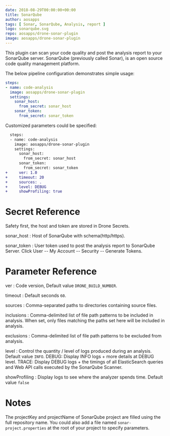 ```yaml
---
date: 2018-08-29T00:00:00+00:00
title: SonarQube
author: aosapps
tags: [ Sonar, SonarQube, Analysis, report ]
logo: sonarqube.svg
repo: aosapps/drone-sonar-plugin
image: aosapps/drone-sonar-plugin
---
```


This plugin can scan your code quality and post the analysis report to your SonarQube server. SonarQube (previously called Sonar), is an open source code quality management platform.

The below pipeline configuration demonstrates simple usage:

```yaml
steps:
- name: code-analysis
  image: aosapps/drone-sonar-plugin
  settings:
    sonar_host:
      from_secret: sonar_host
    sonar_token:
      from_secret: sonar_token
```

Customized parameters could be specified:

```diff
  steps:
  - name: code-analysis
    image: aosapps/drone-sonar-plugin
    settings:
      sonar_host:
        from_secret: sonar_host
      sonar_token:
        from_secret: sonar_token
+     ver: 1.0
+     timeout: 20
+     sources: .
+     level: DEBUG
+     showProfiling: true
```

# Secret Reference

Safety first, the host and token are stored in Drone Secrets.

sonar_host
: Host of SonarQube with schema(http/https).

sonar_token
: User token used to post the analysis report to SonarQube Server. Click User -- My Account -- Security -- Generate Tokens.


# Parameter Reference

ver
: Code version, Default value `DRONE_BUILD_NUMBER`.

timeout
: Default seconds `60`.

sources
: Comma-separated paths to directories containing source files. 

inclusions
: Comma-delimited list of file path patterns to be included in analysis. When set, only files matching the paths set here will be included in analysis.

exclusions
: Comma-delimited list of file path patterns to be excluded from analysis.

level
: Control the quantity / level of logs produced during an analysis. Default value `INFO`. DEBUG: Display INFO logs + more details at DEBUG level. TRACE: Display DEBUG logs + the timings of all ElasticSearch queries and Web API calls executed by the SonarQube Scanner.

showProfiling
: Display logs to see where the analyzer spends time. Default value `false`

# Notes

The projectKey and projectName of SonarQube project are filled using the full repository name. You could also add a file named `sonar-project.properties` at the root of your project to specify parameters.  

